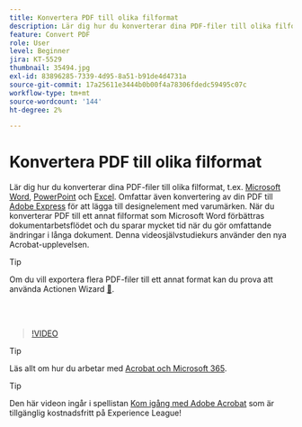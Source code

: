```yaml
---
title: Konvertera PDF till olika filformat
description: Lär dig hur du konverterar dina PDF-filer till olika filformat - som Microsoft Word, Excel eller PowerPoint
feature: Convert PDF
role: User
level: Beginner
jira: KT-5529
thumbnail: 35494.jpg
exl-id: 83896285-7339-4d95-8a51-b91de4d4731a
source-git-commit: 17a25611e3444b0b00f4a78306fdedc59495c07c
workflow-type: tm+mt
source-wordcount: '144'
ht-degree: 2%

---
```


# Konvertera PDF till olika filformat

Lär dig hur du konverterar dina PDF-filer till olika filformat, t.ex. [Microsoft Word](https://www.adobe.com/se/acrobat/online/pdf-to-word.html), [PowerPoint](https://www.adobe.com/se/acrobat/online/pdf-to-ppt.html) och [Excel](https://www.adobe.com/se/acrobat/online/pdf-to-excel.html). Omfattar även konvertering av din PDF till [Adobe Express](https://express.adobe.com) för att lägga till designelement med varumärken. När du konverterar PDF till ett annat filformat som Microsoft Word förbättras dokumentarbetsflödet och du sparar mycket tid när du gör omfattande ändringar i långa dokument. Denna videosjälvstudiekurs använder den nya Acrobat-upplevelsen.

>[!TIP]
>
>Om du vill exportera flera PDF-filer till ett annat format kan du prova att använda Actionen Wizard [&#128279;](../advanced-tasks/action.md).

<br> 

>[!VIDEO](https://video.tv.adobe.com/v/35494?enablevpops&quality=12&learn=on&hidetitle=true)

>[!TIP]
>
>Läs allt om hur du arbetar med [Acrobat och Microsoft 365](../integrate/integrate-overview.md).

>[!TIP]
>
>Den här videon ingår i spellistan [Kom igång med Adobe Acrobat](https://experienceleague.adobe.com/sv/playlists/acrobat-get-started-business-users) som är tillgänglig kostnadsfritt på Experience League!
